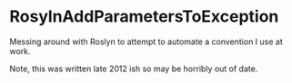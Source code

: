 RosylnAddParametersToException
==============================

Messing around with Roslyn to attempt to automate a convention I use at work.

Note, this was written late 2012 ish so may be horribly out of date.

